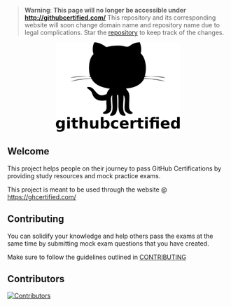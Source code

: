 > **Warning**: **This page will no longer be accessible under http://githubcertified.com/**
  This repository and its corresponding website will soon change domain name and repository name due to legal complications. Star the [repository](https://github.com/FidelusAleksander/githubcertified) to keep track of the changes.


<p align="center">
  <a href="https://ghcertified.com/">
    <img src="https://github.com/FidelusAleksander/ghcertified/blob/master/static/images/logo.png?raw=true" />
  </a>
</p>

## Welcome

This project helps people on their journey to pass GitHub Certifications by providing study resources and mock practice exams.

This project is meant to be used through the website @ https://ghcertified.com/

## Contributing

You can solidify your knowledge and help others pass the exams at the same time by submitting mock exam questions that you have created.

Make sure to follow the guidelines outlined in [CONTRIBUTING](https://github.com/FidelusAleksander/ghcertified/blob/master/CONTRIBUTING.md)


## Contributors

[![Contributors](https://contrib.rocks/image?repo=FidelusAleksander/ghcertified)](https://github.com/FidelusAleksander/ghcertified/graphs/contributors)
